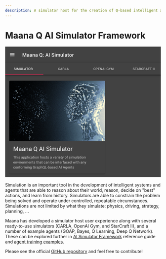```yaml
---
description: A simulator host for the creation of Q-based intelligent agents
---
```


# Maana Q AI Simulator Framework

![Extensible open source simulator host](../../.gitbook/assets/ai-simulator.png)

Simulation is an important tool in the development of intelligent systems and agents that are able to reason about their world, reason, decide on "best" actions, and learn from history.  Simulators are able to constrain the problem being solved and operate under controlled, repeatable circumstances.  Simulations are not limited by what they simulate: physics, driving, strategy, planning, ...

Maana has developed a simulator host user experience along with several ready-to-use simulators \(CARLA, OpenAI Gym, and StarCraft II\), and a number of example agents \(GOAP, Bayes, Q Learning, Deep Q Network\).  These can be explored further in [AI Simulator Framework](../reference-guide/ai-simulator-framework/) reference guide and [agent training examples](../reference-guide/ai-simulator-framework/simulators/openai-gym/taxi-v3-environment.md).

Please see the official [GitHub repository](https://github.com/maana-io/maana-ai-simulator-app) and feel free to contribute!

